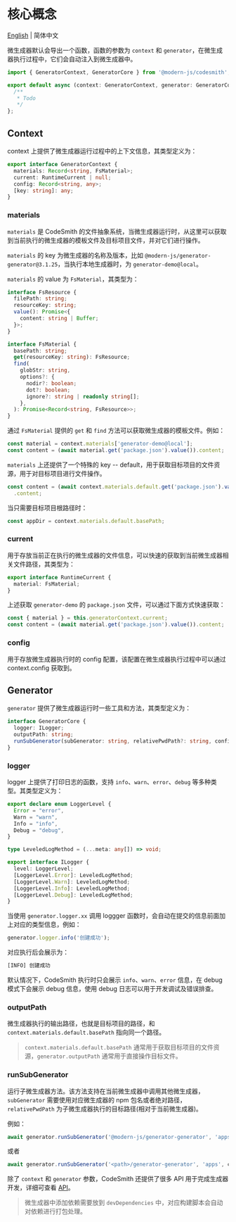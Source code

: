 # 核心概念

[English](../en/concept.md) | 简体中文

微生成器默认会导出一个函数，函数的参数为 `context` 和 `generator`，在微生成器执行过程中，它们会自动注入到微生成器中。

```ts
import { GeneratorContext, GeneratorCore } from '@modern-js/codesmith';

export default async (context: GeneratorContext, generator: GeneratorCore) => {
  /**
   * Todo
   */
};
```

## Context

context 上提供了微生成器运行过程中的上下文信息，其类型定义为：

```ts
export interface GeneratorContext {
  materials: Record<string, FsMaterial>;
  current: RuntimeCurrent | null;
  config: Record<string, any>;
  [key: string]: any;
}
```

### materials

`materials` 是 CodeSmith 的文件抽象系统，当微生成器运行时，从这里可以获取到当前执行的微生成器的模板文件及目标项目文件，并对它们进行操作。

`materials` 的 key 为微生成器的名称及版本，比如 `@modern-js/generator-generator@3.1.25`，当执行本地生成器时，为 `generator-demo@local`。

`materials` 的 value 为 `FsMaterial`，其类型为：

```ts
interface FsResource {
  filePath: string;
  resourceKey: string;
  value(): Promise<{
    content: string | Buffer;
  }>;
}

interface FsMaterial {
  basePath: string;
  get(resourceKey: string): FsResource;
  find(
    globStr: string,
    options?: {
      nodir?: boolean;
      dot?: boolean;
      ignore?: string | readonly string[];
    },
  ): Promise<Record<string, FsResource>>;
}
```

通过 `FsMaterial` 提供的 `get` 和 `find` 方法可以获取微生成器的模板文件。例如：

```ts
const material = context.materials['generator-demo@local'];
const content = (await material.get('package.json').value()).content;
```

`materials` 上还提供了一个特殊的 key -- default，用于获取目标项目的文件资源，用于对目标项目进行文件操作。

```ts
const content = (await context.materials.default.get('package.json').value())
  .content;
```

当只需要目标项目根路径时：

```ts
const appDir = context.materials.default.basePath;
```

### current

用于存放当前正在执行的微生成器的文件信息，可以快速的获取到当前微生成器相关文件路径，其类型为：

```ts
export interface RuntimeCurrent {
  material: FsMaterial;
}
```

上述获取 `generator-demo` 的 `package.json` 文件，可以通过下面方式快速获取：

```ts
const { material } = this.generatorContext.current;
const content = (await material.get('package.json').value()).content;
```

### config

用于存放微生成器执行时的 config 配置，该配置在微生成器执行过程中可以通过 context.config 获取到。

## Generator

`generator` 提供了微生成器运行时一些工具和方法，其类型定义为：

```ts
interface GeneratorCore {
  logger: ILogger;
  outputPath: string;
  runSubGenerator(subGenerator: string, relativePwdPath?: string, config?: Record<string, any>): Promise<void>;
}
```

### logger

logger 上提供了打印日志的函数，支持 `info`、`warn`、`error`、`debug` 等多种类型。其类型定义为：

```ts
export declare enum LoggerLevel {
  Error = "error",
  Warn = "warn",
  Info = "info",
  Debug = "debug",
}

type LeveledLogMethod = (...meta: any[]) => void;

export interface ILogger {
  level: LoggerLevel;
  [LoggerLevel.Error]: LeveledLogMethod;
  [LoggerLevel.Warn]: LeveledLogMethod;
  [LoggerLevel.Info]: LeveledLogMethod;
  [LoggerLevel.Debug]: LeveledLogMethod;
}
```

当使用 `generator.logger.xx` 调用 loggger 函数时，会自动在提交的信息前面加上对应的类型信息，例如：

```ts
generator.logger.info('创建成功');
```

对应执行后会展示为：

```bash
[INFO] 创建成功
```

默认情况下，CodeSmith 执行时只会展示 `info`、`warn`、`error` 信息，在 debug 模式下会展示 debug 信息，使用 debug 日志可以用于开发调试及错误排查。

### outputPath

微生成器执行的输出路径，也就是目标项目的路径，和 `context.materials.default.basePath` 指向同一个路径。

> `context.materials.default.basePath` 通常用于获取目标项目的文件资源，`generator.outputPath` 通常用于直接操作目标文件。

### runSubGenerator

运行子微生成器方法。该方法支持在当前微生成器中调用其他微生成器，`subGenerator` 需要使用对应微生成器的 npm 包名或者绝对路径，`relativePwdPath` 为子微生成器执行的目标路径(相对于当前微生成器)。

例如：

```ts
await generator.runSubGenerator('@modern-js/generator-generator', 'apps', context.config);
```

或者

```ts
await generator.runSubGenerator('<path>/generator-generator', 'apps', context.config);
```

除了 `context` 和 `generator` 参数，CodeSmith 还提供了很多 API 用于完成生成器开发，详细可查看 [API](./api/index.md)。

> 微生成器中添加依赖需要放到 `devDependencies` 中，对应构建脚本会自动对依赖进行打包处理。
